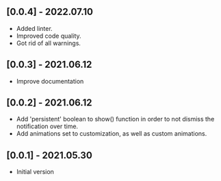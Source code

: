 ## [0.0.4] - 2022.07.10
* Added linter.
* Improved code quality.
* Got rid of all warnings.

## [0.0.3] - 2021.06.12
* Improve documentation

## [0.0.2] - 2021.06.12
* Add 'persistent' boolean to show() function in order to not dismiss the notification over time.
* Add animations set to customization, as well as custom animations.

## [0.0.1] - 2021.05.30
* Initial version
